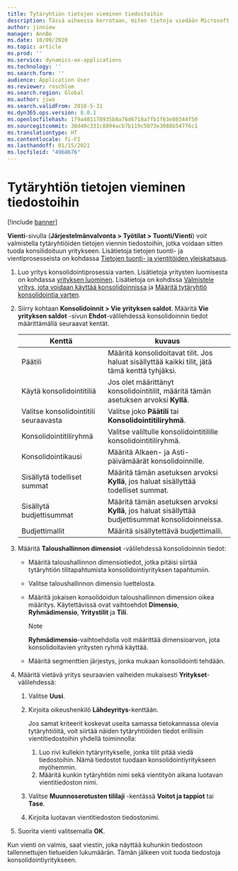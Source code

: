 ```yaml
---
title: Tytäryhtiön tietojen vieminen tiedostoihin
description: Tässä aiheessa kerrotaan, miten tietoja viedään Microsoft Dynamics 365 Financesta ja tuodaan konsolidoituun yritykseen.
author: jinniew
manager: AnnBe
ms.date: 10/09/2020
ms.topic: article
ms.prod: ''
ms.service: dynamics-ax-applications
ms.technology: ''
ms.search.form: ''
audience: Application User
ms.reviewer: roschlom
ms.search.region: Global
ms.author: jiwo
ms.search.validFrom: 2018-5-31
ms.dyn365.ops.version: 8.0.1
ms.openlocfilehash: 179a401178935b8a76d6718a7fb1f63e08344f50
ms.sourcegitcommit: 38d40c331c8894acb7b119c5073e3088b54776c1
ms.translationtype: HT
ms.contentlocale: fi-FI
ms.lasthandoff: 01/15/2021
ms.locfileid: "4968676"
---
```

# <a name="export-subsidiary-data-to-files"></a>Tytäryhtiön tietojen vieminen tiedostoihin

[!include [banner](../includes/banner.md)]

**Vienti**-sivulla (**Järjestelmänvalvonta \> Työtilat \> Tuonti/Vienti**) voit valmistella tytäryhtiöiden tietojen viennin tiedostoihin, jotka voidaan sitten tuoda konsilidoituun yritykseen. Lisätietoja tietojen tuonti- ja vientiprosesseista on kohdassa [Tietojen tuonti- ja vientitöiden yleiskatsaus](../../fin-ops-core/dev-itpro/data-entities/data-import-export-job.md).

1. Luo yritys konsolidointiprosessia varten. Lisätietoja yritysten luomisesta on kohdassa [yrityksen luominen](../../fin-ops-core/fin-ops/organization-administration/tasks/create-legal-entity.md). Lisätietoja on kohdissa [Valmistele yritys, jota voidaan käyttää konsolidoinnissa](prepare-company-for-consolidation.md) ja [Määritä tytäryhtiö konsolidointia varten](set-up-subsidiary-company-for-consolidation.md). 

2. Siirry kohtaan **Konsolidoinnit \> Vie yrityksen saldot**. Määritä **Vie yrityksen saldot** -sivun **Ehdot**-välilehdessä konsolidoinnin tiedot määrittämällä seuraavat kentät.

    | Kenttä                             | kuvaus |
    |-----------------------------------|-------|
    | Päätili                      | Määritä konsolidoitavat tilit. Jos haluat sisällyttää kaikki tilit, jätä tämä kenttä tyhjäksi. |
    | Käytä konsolidointitiliä         | Jos olet määrittänyt konsolidointitilit, määritä tämän asetuksen arvoksi **Kyllä**. |
    | Valitse konsolidointitili seuraavasta | Valitse joko **Päätili** tai **Konsolidointitiliryhmä**. |
    | Konsolidointitiliryhmä       | Valitse valiltulle konsolidointitilille konsolidointitiliryhmä. |
    | Konsolidointikausi              | Määritä Alkaen- ja Asti-päivämäärät konsolidoinnille. |
    | Sisällytä todelliset summat            | Määritä tämän asetuksen arvoksi **Kyllä**, jos haluat sisällyttää todelliset summat. |
    | Sisällytä budjettisummat            | Määritä tämän asetuksen arvoksi **Kyllä**, jos haluat sisällyttää budjettisummat konsolidoinneissa. |
    | Budjettimallit                     | Määritä sisällytettävä budjettimalli. |

3. Määritä **Taloushallinnon dimensiot** -välilehdessä konsolidoinnin tiedot:

    - Määritä taloushallinnon dimensiotiedot, jotka pitäisi siirtää tytäryhtiön tilitapahtumista konsolidointiyrityksen tapahtumiin.
    - Valitse taloushallinnon dimensio luettelosta.
    - Määritä jokaisen konsolidoidun taloushallinnon dimension oikea määritys. Käytettävissä ovat vaihtoehdot **Dimensio**, **Ryhmädimensio**, **Yritystilit** ja **Tili**.

        > [!NOTE]
        > **Ryhmädimensio**-vaihtoehdolla voit määrittää dimensioarvon, jota konsolidoitavien yritysten ryhmä käyttää.

    - Määritä segmenttien järjestys, jonka mukaan konsolidointi tehdään.

4. Määritä vietävä yritys seuraavien vaiheiden mukaisesti **Yritykset**-välilehdessä:

    1. Valitse **Uusi**.
    2. Kirjoita oikeushenkilö **Lähdeyritys**-kenttään.

        Jos samat kriteerit koskevat useita samassa tietokannassa olevia tytäryhtiöitä, voit siirtää näiden tytäryhtiöiden tiedot erillisiin vientitiedostoihin yhdellä toiminnolla:

        1. Luo rivi kullekin tytäryritykselle, jonka tilit pitää viedä tiedostoihin. Nämä tiedostot tuodaan konsolidointiyritykseen myöhemmin.
        2. Määritä kunkin tytäryhtiön nimi sekä vientityön aikana luotavan vientitiedoston nimi.

    3. Valitse **Muunnoserotusten tililaji** -kentässä **Voitot ja tappiot** tai **Tase**.
    4. Kirjoita luotavan vientitiedoston tiedostonimi.

5. Suorita vienti valitsemalla **OK**.

Kun vienti on valmis, saat viestin, joka näyttää kuhunkin tiedostoon tallennettujen tietueiden lukumäärän. Tämän jälkeen voit tuoda tiedostoja konsolidointiyritykseen.
